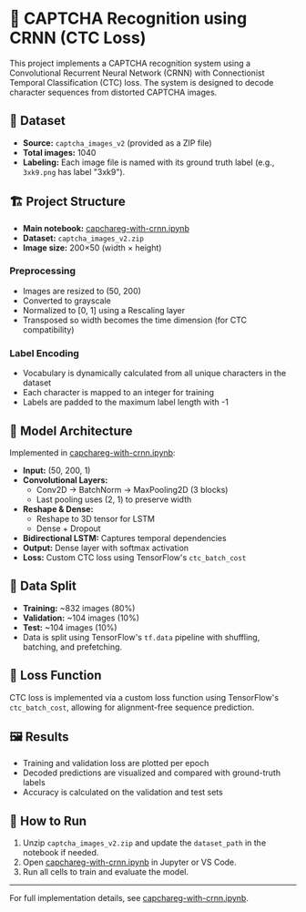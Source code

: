 # 🔐 CAPTCHA Recognition using CRNN (CTC Loss)

This project implements a CAPTCHA recognition system using a Convolutional Recurrent Neural Network (CRNN) with Connectionist Temporal Classification (CTC) loss. The system is designed to decode character sequences from distorted CAPTCHA images.

## 📁 Dataset

- **Source:** `captcha_images_v2` (provided as a ZIP file)
- **Total images:** 1040
- **Labeling:** Each image file is named with its ground truth label (e.g., `3xk9.png` has label "3xk9").

## 🏗️ Project Structure

- **Main notebook:** [capchareg-with-crnn.ipynb](capchareg-with-crnn.ipynb)
- **Dataset:** `captcha_images_v2.zip`
- **Image size:** 200×50 (width × height)

### Preprocessing

- Images are resized to (50, 200)
- Converted to grayscale
- Normalized to [0, 1] using a Rescaling layer
- Transposed so width becomes the time dimension (for CTC compatibility)

### Label Encoding

- Vocabulary is dynamically calculated from all unique characters in the dataset
- Each character is mapped to an integer for training
- Labels are padded to the maximum label length with -1

## 🧠 Model Architecture

Implemented in [capchareg-with-crnn.ipynb](capchareg-with-crnn.ipynb):

- **Input:** (50, 200, 1)
- **Convolutional Layers:**
  - Conv2D → BatchNorm → MaxPooling2D (3 blocks)
  - Last pooling uses (2, 1) to preserve width
- **Reshape & Dense:**
  - Reshape to 3D tensor for LSTM
  - Dense + Dropout
- **Bidirectional LSTM:** Captures temporal dependencies
- **Output:** Dense layer with softmax activation
- **Loss:** Custom CTC loss using TensorFlow's `ctc_batch_cost`

## 🧪 Data Split

- **Training:** ~832 images (80%)
- **Validation:** ~104 images (10%)
- **Test:** ~104 images (10%)
- Data is split using TensorFlow's `tf.data` pipeline with shuffling, batching, and prefetching.

## 🔁 Loss Function

CTC loss is implemented via a custom loss function using TensorFlow's `ctc_batch_cost`, allowing for alignment-free sequence prediction.

## 🖼️ Results

- Training and validation loss are plotted per epoch
- Decoded predictions are visualized and compared with ground-truth labels
- Accuracy is calculated on the validation and test sets

## 🚀 How to Run

1. Unzip `captcha_images_v2.zip` and update the `dataset_path` in the notebook if needed.
2. Open [capchareg-with-crnn.ipynb](capchareg-with-crnn.ipynb) in Jupyter or VS Code.
3. Run all cells to train and evaluate the model.

---

For full implementation details, see [capchareg-with-crnn.ipynb](capchareg-with-crnn.ipynb).